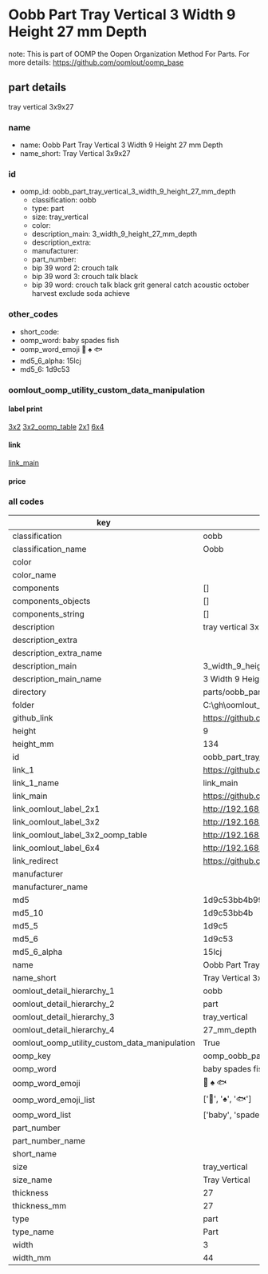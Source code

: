 # Oobb Part Tray Vertical 3 Width 9 Height 27 mm Depth  

note: This is part of OOMP the Oopen Organization Method For Parts. For more details: https://github.com/oomlout/oomp_base

##  part details
  



tray vertical 3x9x27



### name
* name: Oobb Part Tray Vertical 3 Width 9 Height 27 mm Depth
* name_short: Tray Vertical 3x9x27 
### id
* oomp_id: oobb_part_tray_vertical_3_width_9_height_27_mm_depth
  * classification: oobb
  * type: part
  * size: tray_vertical
  * color: 
  * description_main: 3_width_9_height_27_mm_depth
  * description_extra: 
  * manufacturer: 
  * part_number: 
  * bip 39 word 2: crouch talk
  * bip 39 word 3: crouch talk black
  * bip 39 word: crouch talk black grit general catch acoustic october harvest exclude soda achieve

### other_codes
* short_code: 
* oomp_word: baby spades fish
* oomp_word_emoji :baby: :spades: :fish:
* md5_6_alpha: 15lcj
* md5_6: 1d9c53






### oomlout_oomp_utility_custom_data_manipulation
#### label print
[3x2](http://192.168.1.245:1112/?label=oomp%2015lcj)
[3x2_oomp_table](http://192.168.1.108:1112/?label=oomp%2015lcj)
[2x1](http://192.168.1.242:1112/?label=oomp%2015lcj)
[6x4](http://192.168.1.55:1112/?label=oomp%2015lcj)    

#### link

[link_main](https://github.com/oomlout/oomlout_oobb_version_4_generated_parts/tree/main/navigation_oomp/oobb/part/tray_vertical/3_width_9_height_27_mm_depth/part)                              

#### price







### all codes 
| key | value |  
| --- | --- |  
| classification | oobb |  
| classification_name | Oobb |  
| color |  |  
| color_name |  |  
| components | [] |  
| components_objects | [] |  
| components_string | [] |  
| description | tray vertical 3x9x27 |  
| description_extra |  |  
| description_extra_name |  |  
| description_main | 3_width_9_height_27_mm_depth |  
| description_main_name | 3 Width 9 Height 27 mm Depth |  
| directory | parts/oobb_part_tray_vertical_3_width_9_height_27_mm_depth |  
| folder | C:\gh\oomlout_oobb_version_4_generated_parts\parts\oobb_part_tray_vertical_3_width_9_height_27_mm_depth |  
| github_link | https://github.com/oomlout/oomlout_oomp_part_src/tree/main/parts/oobb_part_tray_vertical_3_width_9_height_27_mm_depth |  
| height | 9 |  
| height_mm | 134 |  
| id | oobb_part_tray_vertical_3_width_9_height_27_mm_depth |  
| link_1 | https://github.com/oomlout/oomlout_oobb_version_4_generated_parts/tree/main/navigation_oomp/oobb/part/tray_vertical/3_width_9_height_27_mm_depth/part |  
| link_1_name | link_main |  
| link_main | https://github.com/oomlout/oomlout_oobb_version_4_generated_parts/tree/main/navigation_oomp/oobb/part/tray_vertical/3_width_9_height_27_mm_depth/part |  
| link_oomlout_label_2x1 | http://192.168.1.242:1112/?label=oomp%2015lcj |  
| link_oomlout_label_3x2 | http://192.168.1.245:1112/?label=oomp%2015lcj |  
| link_oomlout_label_3x2_oomp_table | http://192.168.1.108:1112/?label=oomp%2015lcj |  
| link_oomlout_label_6x4 | http://192.168.1.55:1112/?label=oomp%2015lcj |  
| link_redirect | https://github.com/oomlout/oomlout_oobb_version_4_generated_parts/tree/main/parts/oobb_tray_vertical_03_09_27 |  
| manufacturer |  |  
| manufacturer_name |  |  
| md5 | 1d9c53bb4b9900409030666a2df761a1 |  
| md5_10 | 1d9c53bb4b |  
| md5_5 | 1d9c5 |  
| md5_6 | 1d9c53 |  
| md5_6_alpha | 15lcj |  
| name | Oobb Part Tray Vertical 3 Width 9 Height 27 mm Depth |  
| name_short | Tray Vertical 3x9x27  |  
| oomlout_detail_hierarchy_1 | oobb |  
| oomlout_detail_hierarchy_2 | part |  
| oomlout_detail_hierarchy_3 | tray_vertical |  
| oomlout_detail_hierarchy_4 | 27_mm_depth |  
| oomlout_oomp_utility_custom_data_manipulation | True |  
| oomp_key | oomp_oobb_part_tray_vertical_3_width_9_height_27_mm_depth |  
| oomp_word | baby spades fish |  
| oomp_word_emoji | :baby: :spades: :fish: |  
| oomp_word_emoji_list | [':baby:', ':spades:', ':fish:'] |  
| oomp_word_list | ['baby', 'spades', 'fish'] |  
| part_number |  |  
| part_number_name |  |  
| short_name |  |  
| size | tray_vertical |  
| size_name | Tray Vertical |  
| thickness | 27 |  
| thickness_mm | 27 |  
| type | part |  
| type_name | Part |  
| width | 3 |  
| width_mm | 44 |  
